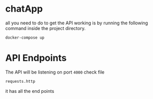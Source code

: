 # chatApp
all you need to do to get the API working is by running the following command inside the project directory.

```sh
docker-compose up
```

# API Endpoints 

The API will be listening on port `4000` 
check file 
```sh
requests.http
```
it has all the end points